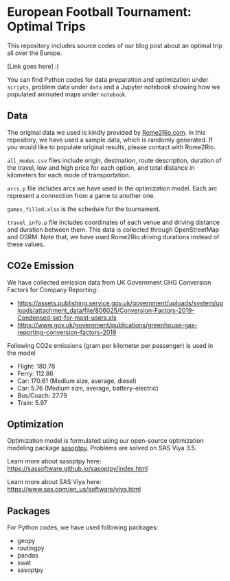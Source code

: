 # European Football Tournament: Optimal Trips

This repository includes source codes of our blog post about an optimal trip all over the Europe.

[Link goes here] :)

You can find Python codes for data preparation and optimization under `scripts`, problem data under `data` and a Jupyter notebook showing how we populated animated maps under `notebook`.

## Data

The original data we used is kindly provided by [Rome2Rio.com](http://rome2rio.com). In this repository, we have used a sample data, which is randomly generated. If you would like to populate original results, please contact with Rome2Rio.

`all_modes.csv` files include origin, destination, route description, duration of the travel, low and high price for each option, and total distance in kilometers for each mode of transportation.

`arcs.p` file includes arcs we have used in the optimization model. Each arc represent a connection from a game to another one.

`games_filled.xlsx` is the schedule for the tournament.

`travel_info.p` file includes coordinates of each venue and driving distance and duration between them. This data is collected through OpenStreetMap and OSRM. Note that, we have used Rome2Rio driving durations instead of these values.

## CO2e Emission

We have collected emission data from UK Government GHG Conversion Factors for Company Reporting:

- https://assets.publishing.service.gov.uk/government/uploads/system/uploads/attachment_data/file/806025/Conversion-Factors-2019-Condensed-set-for-most-users.xls
- https://www.gov.uk/government/publications/greenhouse-gas-reporting-conversion-factors-2019

Following CO2e emissions (gram per kilometer per passenger) is used in the model

- Flight: 180.78
- Ferry: 112.86
- Car: 170.61 (Medium size, average, diesel)
- Car: 5.76 (Medium size, average, battery-electric)
- Bus/Coach: 27.79
- Train: 5.97

## Optimization

Optimization model is formulated using our open-source optimization modeling package [sasoptpy](ttps://github.com/sassoftware/sasoptpy). Problems are solved on SAS Viya 3.5.

Learn more about sasoptpy here: https://sassoftware.github.io/sasoptpy/index.html

Learn more about SAS Viya here: https://www.sas.com/en_us/software/viya.html

## Packages

For Python codes, we have used following packages:
- geopy
- routingpy
- pandas
- swat
- sasoptpy

